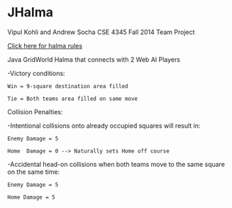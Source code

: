 JHalma
======
Vipul Kohli and Andrew Socha CSE 4345 Fall 2014 Team Project

<a href="http://lyle.smu.edu/~coyle/halmagame/halma1.0/canvas.html#halma">Click here for halma rules</a>

Java GridWorld Halma that connects with 2 Web AI Players

-Victory conditions:
	
	Win = 9-square destination area filled
	
	Tie = Both teams area filled on same move

Collision Penalties:

-Intentional collisions onto already occupied squares will result in:
	
	Enemy Damage = 5
	
	Home  Damage = 0 --> Naturally sets Home off course

-Accidental head-on collisions when both teams move to the same square on the same time:
	
	Enemy Damage = 5
	
	Home Damage = 5

